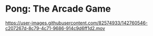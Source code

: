 # Pong: The Arcade Game


https://user-images.githubusercontent.com/82574933/142760546-c207267d-8c79-4c71-9686-914c9d6ff1d2.mov

